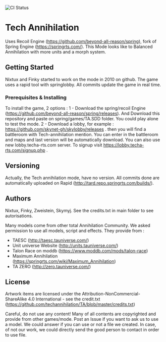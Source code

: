 ![CI Status](https://img.shields.io/github/actions/workflow/status/techannihilation/TA/validate-game.yml?branch=master)

# Tech Annihilation

Uses Recoil Engine (https://github.com/beyond-all-reason/spring), fork of Spring Engine (https://springrts.com/). 
This Mode looks like to Balanced Annihilation with more units and a morph system.

## Getting Started

Nixtux and Finky started to work on the mode in 2010 on github.
The game uses a rapid tool with springlobby. All commits update the game in real time.

### Prerequisites & Installing

To install the game, 2 options : 
1 - Download the spring/recoil Engine (https://github.com/beyond-all-reason/spring/releases). And Download this repository and paste on spring/games/TA.SDD folder. You could play alone to test the mode.
2 - Download a lobby, for example : https://github.com/skynet-gh/skylobby/releases . then you will find a battleroom with Tech-annihilation mention. You can enter in the battleroom and maps and last version will be automatically download. You can also use new lobby.techa-rts.com server. To signup visit https://lobby.techa-rts.com/signup.php .

## Versioning

Actually, the Tech annihilation mode, have no version. All commits done are automatically uploaded on Rapid (http://tard.repo.springrts.com/builds/).

## Authors

Nixtux, Finky, Zweistein, Skymyj.
See the credits.txt in main folder to see autorisations.

Many models come from other total Annihilation Community. We asked permission to use all models, script and effects. They provide from : 
- TAESC (http://taesc.tauniverse.com/)
- Unit universe Website (http://units.tauniverse.com/)
- Talon Race on moddb (https://www.moddb.com/mods/talon-race)
- Maximum Annihilation (https://springrts.com/wiki/Maximum_Annihilation)
- TA ZERO (http://zero.tauniverse.com/)


## License

Artwork items are licensed under the Attribution-NonCommercial-ShareAlike 4.0 International - see the credit.txt (https://github.com/techannihilation/TA/blob/master/credits.txt)

Careful, do not use any content! Many of all contents are copyrighted and provide from other games/mode. 
Post an Issue if you want to ask us to use a model. We could answer if you can use or not a file we created. In case, of not our work, we could directly send the good person to contact in order to use file.
